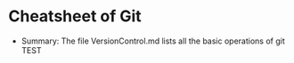 # Cheatsheet of Git

- Summary: The file VersionControl.md lists all the basic operations of git TEST
